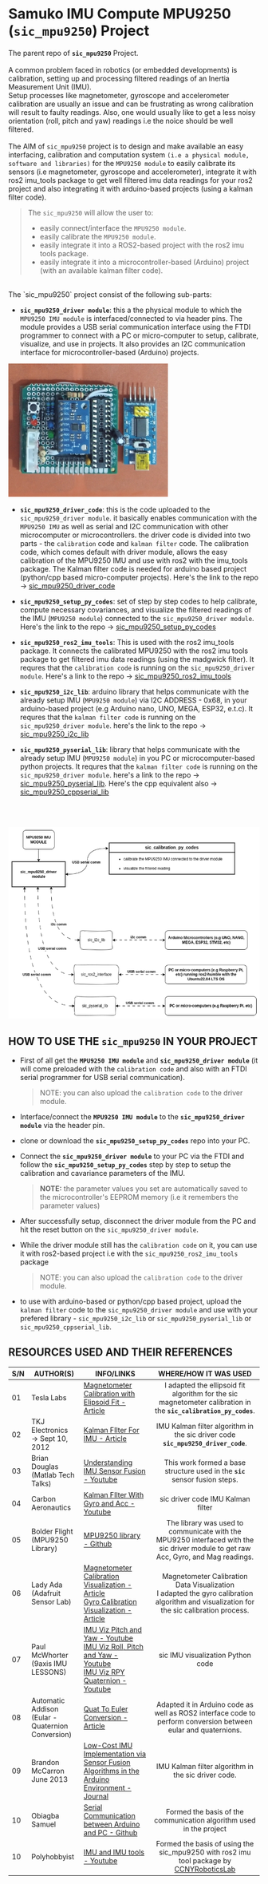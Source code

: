 # Samuko IMU Compute MPU9250 (`sic_mpu9250`) Project
The parent repo of **`sic_mpu9250`** Project.
<br/>
<br/>
A common problem faced in robotics (or embedded developments) is calibration, setting up and processing filtered readings of an Inertia Measurement Unit (IMU). 
<br/>
Setup processes like magnetometer, gyroscope and accelerometer calibration are usually an issue and can be frustrating as wrong calibration will result to faulty readings. Also, one would usually like to get a less noisy orientation (roll, pitch and yaw) readings i.e the noice should be well filtered. 
<br/>
<br/>
The AIM of `sic_mpu9250` project is to design and make available an easy interfacing, calibration and computation system `(i.e a physical module, software and libraries)` for the `MPU9250 module` to easily calibrate its sensors (i.e magnetometer, gyroscope and accelerometer), integrate it with ros2 imu_tools package to get well filtered imu data readings for your ros2 project and also integrating it with arduino-based projects (using a kalman filter code).

>The `sic_mpu9250` will allow the user to:
> - easily connect/interface the `MPU9250 module`.
> - easily calibrate the `MPU9250 module`.
> - easily integrate it into a ROS2-based project with the ros2 imu tools package.
> - easily integrate it into a microcontroller-based (Arduino) project (with an available kalman filter code).

<br/>
The `sic_mpu9250` project consist of the following sub-parts:

- **`sic_mpu9250_driver module`**: this a the physical module to which the `MPU9250 IMU module` is interfaced/connected to via header pins. The module provides a USB serial communication interface using the FTDI programmer to connect with a PC or micro-computer to setup, calibrate, visualize, and use in projects. It also provides an I2C communication interface for microcontroller-based (Arduino) projects.

![sic_img](./docs/sic_img2.jpeg)

- **`sic_mpu9250_driver_code`**: this is the code uploaded to the `sic_mpu9250_driver module`. it basically enables communication with the `MPU9250 IMU` as well as serial and I2C communication with other microcomputer or microcontrollers. the driver code is divided into two parts - the `calibration` code and `kalman filter` code. The calibration code, which comes default with driver module, allows the easy calibration of the MPU9250 IMU and use with ros2 with the imu_tools package. The Kalman filter code is needed for arduino based project (python/cpp based micro-computer projects). Here's the link to the repo -> [sic_mpu9250_driver_code](https://github.com/samuko-things-company/sic_mpu9250_driver_code)  

- **`sic_mpu9250_setup_py_codes`**: set of step by step codes to help calibrate, compute necessary covariances, and visualize the filtered readings of the IMU (`MPU9250 module`) connected to the `sic_mpu9250_driver module`. Here's the link to the repo -> [sic_mpu9250_setup_py_codes](https://github.com/samuko-things-company/sic_mpu9250_setup_py_codes)

- **`sic_mpu9250_ros2_imu_tools`**: This is used with the ros2 imu_tools package. It connects the calibrated MPU9250 with the ros2 imu tools package to get filtered imu data readings (using the madgwick filter). It requres that the `calibration code` is running on the `sic_mpu9250_driver module`. Here's a link to the repo -> [sic_mpu9250_ros2_imu_tools](https://github.com/samuko-things-company/sic_mpu9250_ros2_imu_tools) 

- **`sic_mpu9250_i2c_lib`**: arduino library that helps communicate with the already setup IMU (`MPU9250 module`) via I2C ADDRESS - 0x68, in your arduino-based project (e.g Arduino nano, UNO, MEGA, ESP32, e.t.c). It requres that the `kalman filter code` is running on the `sic_mpu9250_driver module`. here's the link to the repo -> [sic_mpu9250_i2c_lib](https://github.com/samuko-things-company/sic_mpu9250_i2c_lib)

- **`sic_mpu9250_pyserial_lib`**: library that helps communicate with the already setup IMU (`MPU9250 module`) in you PC or microcomputer-based python projects. It requres that the `kalman filter code` is running on the `sic_mpu9250_driver module`. here's a link to the repo -> [sic_mpu9250_pyserial_lib](https://github.com/samuko-things-company/sic_mpu9250_pyserial_lib). Here's the cpp equivalent also -> [sic_mpu9250_cppserial_lib](https://github.com/samuko-things-company/sic_mpu9250_cppserial_lib)

<br/>
<br/>

![sic sub part](./docs/sic_sub_parts.drawio.png)

## HOW TO USE THE **`sic_mpu9250`** IN YOUR PROJECT
- First of all get the **`MPU9250 IMU module`** and **`sic_mpu9250_driver module`** (it will come preloaded with the `calibration code` and also with an FTDI serial programmer for USB serial communication).
  > NOTE: you can also upload the `calibration code` to the driver module.

- Interface/connect the **`MPU9250 IMU module`** to the **`sic_mpu9250_driver module`** via the header pin.

- clone or download the **`sic_mpu9250_setup_py_codes`** repo into your PC.

- Connect the **`sic_mpu9250_driver module`** to your PC via the FTDI and follow the **`sic_mpu9250_setup_py_codes`** step by step to setup the calibration and cavariance parameters of the IMU.
  > **NOTE:** the parameter values you set are automatically saved to the microcontroller's EEPROM memory (i.e it remembers the parameter values)

- After successfully setup, disconnect the driver module from the PC and hit the reset button on the `sic_mpu9250_driver module`.

- While the driver module still has the `calibration code` on it, you can use it with ros2-based project i.e with the `sic_mpu9250_ros2_imu_tools` package
  > NOTE: you can also upload the `calibration code` to the driver module.

- to use with arduino-based or python/cpp based project, upload the `kalman filter` code to the `sic_mpu9250_driver module` and use with your prefered library - `sic_mpu9250_i2c_lib` or `sic_mpu9250_pyserial_lib` or `sic_mpu9250_cppserial_lib`.


## RESOURCES USED AND THEIR REFERENCES

|S/N|AUTHOR(S)|INFO/LINKS|WHERE/HOW IT WAS USED|
|--|--|--|:--:|
|01|Tesla Labs|[Magnetometer Calibration with Elipsoid Fit - Article](https://teslabs.com/articles/magnetometer-calibration/)|I adapted the ellipsoid fit algorithm for the sic magnetometer calibration in the **`sic_calibration_py_codes`**.|
|02|TKJ Electronics</br>-> Sept 10, 2012|[Kalman FIlter For IMU - Article](https://blog.tkjelectronics.dk/2012/09/a-practical-approach-to-kalman-filter-and-how-to-implement-it/)|IMU Kalman filter algorithm in the sic driver code **`sic_mpu9250_driver_code`**.|
|03|Brian Douglas</br>(Matlab Tech Talks)|[Understanding IMU Sensor Fusion - Youtube](https://www.youtube.com/watch?v=0rlvvYgmTvI&t=317s)|This work formed a base structure used in the **`sic`** sensor fusion steps.|
|04|Carbon Aeronautics|[Kalman FIlter With Gyro and Acc - Youtube](https://www.youtube.com/watch?v=5HuN9iL-zxU)|sic driver code  IMU Kalman filter|
|05|Bolder Flight</br>(MPU9250 Library)|[MPU9250 library - Github](https://github.com/bolderflight/invensense-imu)|The library was used to communicate with the MPU9250 interfaced with the sic driver module to get raw Acc, Gyro, and Mag readings.|
|06|Lady Ada</br>(Adafruit Sensor Lab)|[Magnetometer Calibration Visualization - Article](https://learn.adafruit.com/adafruit-sensorlab-magnetometer-calibration/magnetic-calibration-with-jupyter)</br>[Gyro Calibration Visualization - Article](https://learn.adafruit.com/adafruit-sensorlab-gyroscope-calibration/gyro-calibration-with-jupyter)|Magnetometer Calibration  Data Visualization</br>I adapted the gyro calibration algorithm and visualization for the sic calibration process.|
|07|Paul McWhorter</br>(9axis IMU LESSONS)|[IMU Viz Pitch and Yaw - Youtube](https://www.youtube.com/watch?v=iQ2zX4_Ftv8&t=247s)</br>[IMU Viz Roll, Pitch and Yaw - Youtube](https://www.youtube.com/watch?v=7B3KnAj7xzY)</br>[IMU Viz RPY Quaternion - Youtube](https://www.youtube.com/watch?v=S77r-P6YxAU&t=2004s)|sic IMU visualization Python code|
|08|Automatic Addison</br>(Eular - Quaternion Conversion)|[Quat To Euler Conversion - Article](https://automaticaddison.com/how-to-convert-a-quaternion-into-euler-angles-in-python/)|Adapted it in Arduino code as well as ROS2 interface code to perform conversion between eular and quaternions.|
|09|Brandon McCarron</br>June 2013|[Low-Cost IMU Implementation via Sensor Fusion Algorithms in the Arduino Environment - Journal](https://core.ac.uk/download/18293757.pdf)|IMU Kalman filter algorithm in the sic driver code.|
|10|Obiagba Samuel|[Serial Communication between Arduino and PC - Github](https://github.com/samuko-things/serial_comm_pyserial_and_arduino)|Formed the basis of the communication algorithm used in the project|
|10|Polyhobbyist|[IMU and IMU tools - Youtube](https://www.youtube.com/watch?v=GNjN51NvJ6s&t=375s)|Formed the basis of using the sic_mpu9250 with ros2 imu tool package by [CCNYRoboticsLab](https://github.com/CCNYRoboticsLab/imu_tools/tree/humble)|
